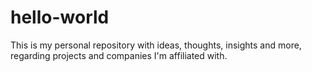 # hello-world
This is my personal repository with ideas, thoughts, insights and more, regarding projects and companies I'm affiliated with.
